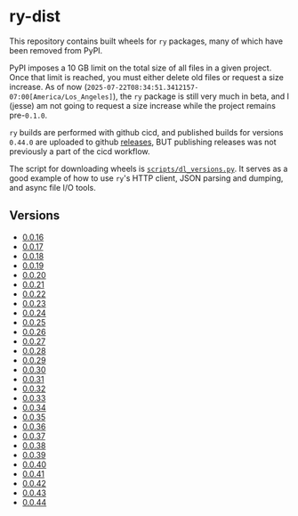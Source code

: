 # ry-dist

This repository contains built wheels for `ry` packages, many of which have been
removed from PyPI.

PyPI imposes a 10 GB limit on the total size of all files in a given project.
Once that limit is reached, you must either delete old files or request a size
increase. As of now (`2025-07-22T08:34:51.3412157-07:00[America/Los_Angeles]`),
the `ry` package is still very much in beta, and I (jesse) am not going to
request a size increase while the project remains pre-`0.1.0`.

`ry` builds are performed with github cicd, and published builds for versions
`0.44.0` are uploaded to github
[releases](https://github.com/jessekrubin/ry/releases), BUT publishing releases
was not previously a part of the cicd workflow.

The script for downloading wheels is
[`scripts/dl_versions.py`](scripts/dl_versions.py). It serves as a good example
of how to use `ry`'s HTTP client, JSON parsing and dumping, and async file I/O
tools.

## Versions

- [0.0.16](./dist/0.0.16)
- [0.0.17](./dist/0.0.17)
- [0.0.18](./dist/0.0.18)
- [0.0.19](./dist/0.0.19)
- [0.0.20](./dist/0.0.20)
- [0.0.21](./dist/0.0.21)
- [0.0.22](./dist/0.0.22)
- [0.0.23](./dist/0.0.23)
- [0.0.24](./dist/0.0.24)
- [0.0.25](./dist/0.0.25)
- [0.0.26](./dist/0.0.26)
- [0.0.27](./dist/0.0.27)
- [0.0.28](./dist/0.0.28)
- [0.0.29](./dist/0.0.29)
- [0.0.30](./dist/0.0.30)
- [0.0.31](./dist/0.0.31)
- [0.0.32](./dist/0.0.32)
- [0.0.33](./dist/0.0.33)
- [0.0.34](./dist/0.0.34)
- [0.0.35](./dist/0.0.35)
- [0.0.36](./dist/0.0.36)
- [0.0.37](./dist/0.0.37)
- [0.0.38](./dist/0.0.38)
- [0.0.39](./dist/0.0.39)
- [0.0.40](./dist/0.0.40)
- [0.0.41](./dist/0.0.41)
- [0.0.42](./dist/0.0.42)
- [0.0.43](./dist/0.0.43)
- [0.0.44](./dist/0.0.44)
